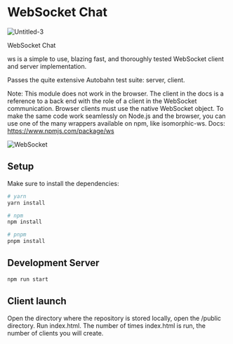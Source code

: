 # WebSocket Chat
![Untitled-3](https://user-images.githubusercontent.com/66390330/227357662-a8dc2189-bbe8-48ee-a6e4-d12c75e4c2be.png)

WebSocket Chat


ws is a simple to use, blazing fast, and thoroughly tested WebSocket client and server implementation.

Passes the quite extensive Autobahn test suite: server, client.

Note: This module does not work in the browser. The client in the docs is a reference to a back end with the role of a client in the WebSocket communication. 
Browser clients must use the native WebSocket object. To make the same code work seamlessly on Node.js and the browser, you can use one of the many wrappers 
available on npm, like isomorphic-ws.
Docs: https://www.npmjs.com/package/ws

![WebSocket](https://user-images.githubusercontent.com/66390330/227494531-a9dc327c-cfef-4926-ade8-c59135220634.png)

## Setup

Make sure to install the dependencies:

```bash
# yarn
yarn install

# npm
npm install

# pnpm
pnpm install
```

## Development Server

```bash
npm run start
```
## Client launch

Open the directory where the repository is stored locally, open the /public directory. Run index.html. The number of times index.html is run, 
the number of clients you will create.

